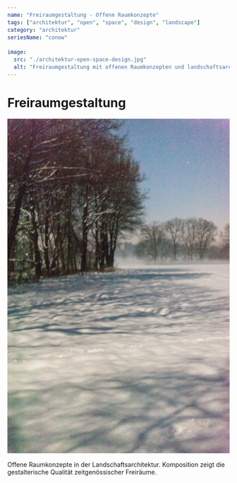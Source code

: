 ```yaml
---
name: "Freiraumgestaltung - Offene Raumkonzepte"
tags: ["architektur", "open", "space", "design", "landscape"]
category: "architektur"
seriesName: "conow"

image:
  src: "./architektur-open-space-design.jpg"
  alt: "Freiraumgestaltung mit offenen Raumkonzepten und landschaftsarchitektonischen Elementen"
---
```


# Freiraumgestaltung
![Freiraumgestaltung](./architektur-open-space-design.jpg)

Offene Raumkonzepte in der Landschaftsarchitektur. Komposition zeigt die gestalterische Qualität zeitgenössischer Freiräume.